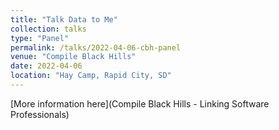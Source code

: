 ```yaml
---
title: "Talk Data to Me"
collection: talks
type: "Panel"
permalink: /talks/2022-04-06-cbh-panel
venue: "Compile Black Hills"
date: 2022-04-06
location: "Hay Camp, Rapid City, SD"
---
```


[More information here](Compile Black Hills - Linking Software Professionals)
